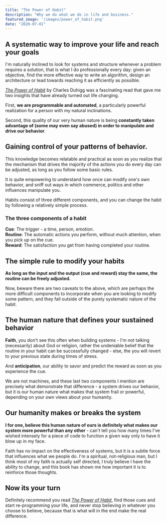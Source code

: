 ```yaml
---
title: "The Power of Habit"
description: "Why we do what we do in life and business."
featured_image: '/images/power_of_habit.png'
date: "2020-07-01"
---
```

## A systematic way to improve your life and reach your goals

I'm naturally inclined to look for systems and structure whenever a problem requires a solution, that is what I do professionally every day: given an objective, find the more effective way to write an algorithm, design an architecture or lead towards reaching it as efficiently as possible.

[_The Power of Habit_](https://amzn.to/32bnbzg) by Charles Duhigg was a fascinating read that gave me two insights that have already turned out life changing.

First, **we are programmable and automated**, a particularly powerful realization for a person with my natural inclinations.

Second, this quality of our very human nature is being **constantly taken advantage of (some may even say abused) in order to manipulate and drive our behavior**.

## Gaining control of your patterns of behavior.

This knowledge becomes relatable and practical as soon as you realize that the mechanism that drives the majority of the actions you do every day can be adjusted, as long as you follow some basic rules.

It is quite empowering to understand how once can modify one's own behavior, and sniff out ways in which commerce, politics and other influences manipulate you.

Habits consist of three different components, and you can change the habit by following a relatively simple process.

### The three components of a habit

**Cue**: The trigger - a time, person, emotion.  
**Routine**: The automatic actions you perform, without much attention, when you pick up on the cue.  
**Reward**: The satisfaction you get from having completed your routine.  

## The simple rule to modify your habits

**As long as the input and the output (cue and reward) stay the same, the routine can be freely adjusted.**

Now, beware there are two caveats to the above, which are perhaps the more difficult components to incorporate when you are looking to modify some pattern, and they fall outside of the purely systematic nature of the habit.

## The human nature that defines your sustained behavior

**Faith**, you don't see this often when building systems - I'm not talking (necessarily) about God or religion, rather the undeniable belief that the routine in your habit can be successfully changed - else, the you will revert to your previous state during times of stress.

And **anticipation**, our ability to savor and predict the reward as soon as you experience the cue.

We are not machines, and these last two components I mention are precisely what demonstrate that difference - a system drives our behavior, but it is our human nature what makes that system frail or powerful, depending on your own views about your humanity.

## Our humanity makes or breaks the system

**I for one, believe this human nature of ours is definitely what makes our system more powerful than any other** - can't tell you how many times I've wished intensely for a piece of code to function a given way only to have it blow up in my face.

Faith has no impact on the effectiveness of systems, but it is a subtle force that influences what we people do. I'm a spiritual, not-religious man, but I think most of my faith is actually self directed, I truly believe I have the ability to change, and this book has shown me how important it is to reinforce those thoughts.

## Now its your turn

Definitely recommend you read [_The Power of Habit_](https://amzn.to/32bnbzg), find those cues and start re-programming your life, and never stop believing in whatever you choose to believe, because that is what will in the end make the real difference.

